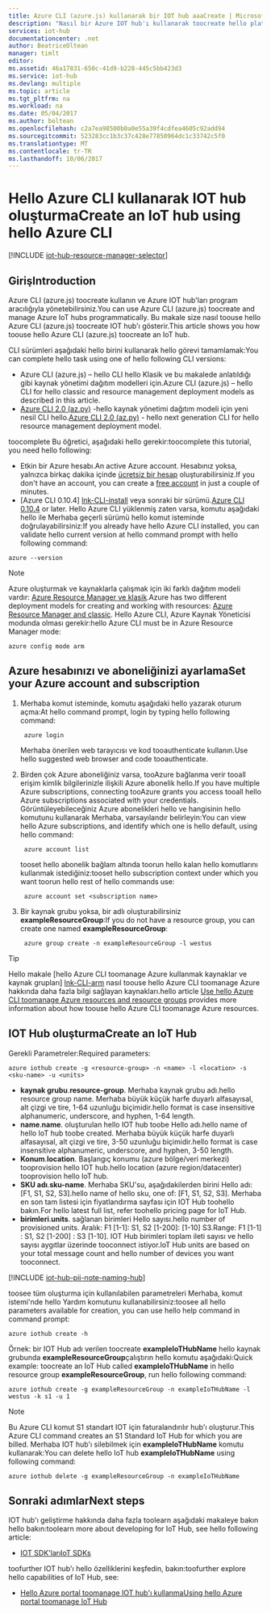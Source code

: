 ```yaml
---
title: Azure CLI (azure.js) kullanarak bir IOT hub aaaCreate | Microsoft Docs
description: "Nasıl bir Azure IOT hub'ı kullanarak toocreate hello platformlar arası Azure CLI (azure.js)."
services: iot-hub
documentationcenter: .net
author: BeatriceOltean
manager: timlt
editor: 
ms.assetid: 46a17831-650c-41d9-b228-445c5bb423d3
ms.service: iot-hub
ms.devlang: multiple
ms.topic: article
ms.tgt_pltfrm: na
ms.workload: na
ms.date: 05/04/2017
ms.author: boltean
ms.openlocfilehash: c2a7ea98500b0a0e55a39f4cdfea4605c92add94
ms.sourcegitcommit: 523283cc1b3c37c428e77850964dc1c33742c5f0
ms.translationtype: MT
ms.contentlocale: tr-TR
ms.lasthandoff: 10/06/2017
---
```

# <a name="create-an-iot-hub-using-hello-azure-cli"></a><span data-ttu-id="0c075-103">Hello Azure CLI kullanarak IOT hub oluşturma</span><span class="sxs-lookup"><span data-stu-id="0c075-103">Create an IoT hub using hello Azure CLI</span></span>

[!INCLUDE [iot-hub-resource-manager-selector](../../includes/iot-hub-resource-manager-selector.md)]

## <a name="introduction"></a><span data-ttu-id="0c075-104">Giriş</span><span class="sxs-lookup"><span data-stu-id="0c075-104">Introduction</span></span>

<span data-ttu-id="0c075-105">Azure CLI (azure.js) toocreate kullanın ve Azure IOT hub'ları program aracılığıyla yönetebilirsiniz.</span><span class="sxs-lookup"><span data-stu-id="0c075-105">You can use Azure CLI (azure.js) toocreate and manage Azure IoT hubs programmatically.</span></span> <span data-ttu-id="0c075-106">Bu makale size nasıl toouse hello Azure CLI (azure.js) toocreate IOT hub'ı gösterir.</span><span class="sxs-lookup"><span data-stu-id="0c075-106">This article shows you how toouse hello Azure CLI (azure.js) toocreate an IoT hub.</span></span>

<span data-ttu-id="0c075-107">CLI sürümleri aşağıdaki hello birini kullanarak hello görevi tamamlamak:</span><span class="sxs-lookup"><span data-stu-id="0c075-107">You can complete hello task using one of hello following CLI versions:</span></span>

* <span data-ttu-id="0c075-108">Azure CLI (azure.js) – hello CLI hello Klasik ve bu makalede anlatıldığı gibi kaynak yönetimi dağıtım modelleri için.</span><span class="sxs-lookup"><span data-stu-id="0c075-108">Azure CLI (azure.js) – hello CLI for hello classic and resource management deployment models as described in this article.</span></span>
* <span data-ttu-id="0c075-109">[Azure CLI 2.0 (az.py)](iot-hub-create-using-cli.md) -hello kaynak yönetimi dağıtım modeli için yeni nesil CLI hello.</span><span class="sxs-lookup"><span data-stu-id="0c075-109">[Azure CLI 2.0 (az.py)](iot-hub-create-using-cli.md) - hello next generation CLI for hello resource management deployment model.</span></span>

<span data-ttu-id="0c075-110">toocomplete Bu öğretici, aşağıdaki hello gerekir:</span><span class="sxs-lookup"><span data-stu-id="0c075-110">toocomplete this tutorial, you need hello following:</span></span>

* <span data-ttu-id="0c075-111">Etkin bir Azure hesabı.</span><span class="sxs-lookup"><span data-stu-id="0c075-111">An active Azure account.</span></span> <span data-ttu-id="0c075-112">Hesabınız yoksa, yalnızca birkaç dakika içinde [ücretsiz bir hesap][lnk-free-trial] oluşturabilirsiniz.</span><span class="sxs-lookup"><span data-stu-id="0c075-112">If you don't have an account, you can create a [free account][lnk-free-trial] in just a couple of minutes.</span></span>
* <span data-ttu-id="0c075-113">[Azure CLI 0.10.4] [ lnk-CLI-install] veya sonraki bir sürümü.</span><span class="sxs-lookup"><span data-stu-id="0c075-113">[Azure CLI 0.10.4][lnk-CLI-install] or later.</span></span> <span data-ttu-id="0c075-114">Hello Azure CLI yüklenmiş zaten varsa, komutu aşağıdaki hello ile Merhaba geçerli sürümü hello komut isteminde doğrulayabilirsiniz:</span><span class="sxs-lookup"><span data-stu-id="0c075-114">If you already have hello Azure CLI installed, you can validate hello current version at hello command prompt with hello following command:</span></span>

```azurecli
azure --version
```

> [!NOTE]
> <span data-ttu-id="0c075-115">Azure oluşturmak ve kaynaklarla çalışmak için iki farklı dağıtım modeli vardır: [Azure Resource Manager ve klasik](../azure-resource-manager/resource-manager-deployment-model.md).</span><span class="sxs-lookup"><span data-stu-id="0c075-115">Azure has two different deployment models for creating and working with resources:  [Azure Resource Manager and classic](../azure-resource-manager/resource-manager-deployment-model.md).</span></span> <span data-ttu-id="0c075-116">Hello Azure CLI, Azure Kaynak Yöneticisi modunda olması gerekir:</span><span class="sxs-lookup"><span data-stu-id="0c075-116">hello Azure CLI must be in Azure Resource Manager mode:</span></span>
>
> ```azurecli
> azure config mode arm
> ```

## <a name="set-your-azure-account-and-subscription"></a><span data-ttu-id="0c075-117">Azure hesabınızı ve aboneliğinizi ayarlama</span><span class="sxs-lookup"><span data-stu-id="0c075-117">Set your Azure account and subscription</span></span>

1. <span data-ttu-id="0c075-118">Merhaba komut isteminde, komutu aşağıdaki hello yazarak oturum açma:</span><span class="sxs-lookup"><span data-stu-id="0c075-118">At hello command prompt, login by typing hello following command:</span></span>

   ```azurecli
    azure login
   ```

   <span data-ttu-id="0c075-119">Merhaba önerilen web tarayıcısı ve kod tooauthenticate kullanın.</span><span class="sxs-lookup"><span data-stu-id="0c075-119">Use hello suggested web browser and code tooauthenticate.</span></span>
1. <span data-ttu-id="0c075-120">Birden çok Azure aboneliğiniz varsa, tooAzure bağlanma verir tooall erişim kimlik bilgilerinizle ilişkili Azure abonelik hello.</span><span class="sxs-lookup"><span data-stu-id="0c075-120">If you have multiple Azure subscriptions, connecting tooAzure grants you access tooall hello Azure subscriptions associated with your credentials.</span></span> <span data-ttu-id="0c075-121">Görüntüleyebileceğiniz Azure abonelikleri hello ve hangisinin hello komutunu kullanarak Merhaba, varsayılandır belirleyin:</span><span class="sxs-lookup"><span data-stu-id="0c075-121">You can view hello Azure subscriptions, and identify which one is hello default, using hello command:</span></span>

   ```azurecli
    azure account list
   ```

   <span data-ttu-id="0c075-122">tooset hello abonelik bağlam altında toorun hello kalan hello komutlarını kullanmak istediğiniz:</span><span class="sxs-lookup"><span data-stu-id="0c075-122">tooset hello subscription context under which you want toorun hello rest of hello commands use:</span></span>

   ```azurecli
    azure account set <subscription name>
   ```

1. <span data-ttu-id="0c075-123">Bir kaynak grubu yoksa, bir adlı oluşturabilirsiniz **exampleResourceGroup**:</span><span class="sxs-lookup"><span data-stu-id="0c075-123">If you do not have a resource group, you can create one named **exampleResourceGroup**:</span></span>

   ```azurecli
    azure group create -n exampleResourceGroup -l westus
   ```

> [!TIP]
> <span data-ttu-id="0c075-124">Hello makale [hello Azure CLI toomanage Azure kullanmak kaynaklar ve kaynak grupları] [ lnk-CLI-arm] nasıl toouse hello Azure CLI toomanage Azure hakkında daha fazla bilgi sağlayan kaynakları.</span><span class="sxs-lookup"><span data-stu-id="0c075-124">hello article [Use hello Azure CLI toomanage Azure resources and resource groups][lnk-CLI-arm] provides more information about how toouse hello Azure CLI toomanage Azure resources.</span></span>

## <a name="create-an-iot-hub"></a><span data-ttu-id="0c075-125">IOT Hub oluşturma</span><span class="sxs-lookup"><span data-stu-id="0c075-125">Create an IoT Hub</span></span>

<span data-ttu-id="0c075-126">Gerekli Parametreler:</span><span class="sxs-lookup"><span data-stu-id="0c075-126">Required parameters:</span></span>

```azurecli
azure iothub create -g <resource-group> -n <name> -l <location> -s <sku-name> -u <units>
```

* <span data-ttu-id="0c075-127">**kaynak grubu**.</span><span class="sxs-lookup"><span data-stu-id="0c075-127">**resource-group**.</span></span> <span data-ttu-id="0c075-128">Merhaba kaynak grubu adı.</span><span class="sxs-lookup"><span data-stu-id="0c075-128">hello resource group name.</span></span> <span data-ttu-id="0c075-129">Merhaba büyük küçük harfe duyarlı alfasayısal, alt çizgi ve tire, 1-64 uzunluğu biçimidir.</span><span class="sxs-lookup"><span data-stu-id="0c075-129">hello format is case insensitive alphanumeric, underscore, and hyphen, 1-64 length.</span></span>
* <span data-ttu-id="0c075-130">**name**.</span><span class="sxs-lookup"><span data-stu-id="0c075-130">**name**.</span></span> <span data-ttu-id="0c075-131">oluşturulan hello IOT hub toobe Hello adı.</span><span class="sxs-lookup"><span data-stu-id="0c075-131">hello name of hello IoT hub toobe created.</span></span> <span data-ttu-id="0c075-132">Merhaba büyük küçük harfe duyarlı alfasayısal, alt çizgi ve tire, 3-50 uzunluğu biçimidir.</span><span class="sxs-lookup"><span data-stu-id="0c075-132">hello format is case insensitive alphanumeric, underscore, and hyphen, 3-50 length.</span></span>
* <span data-ttu-id="0c075-133">**Konum**.</span><span class="sxs-lookup"><span data-stu-id="0c075-133">**location**.</span></span> <span data-ttu-id="0c075-134">Başlangıç konumu (azure bölge/veri merkezi) tooprovision hello IOT hub.</span><span class="sxs-lookup"><span data-stu-id="0c075-134">hello location (azure region/datacenter) tooprovision hello IoT hub.</span></span>
* <span data-ttu-id="0c075-135">**SKU adı**.</span><span class="sxs-lookup"><span data-stu-id="0c075-135">**sku-name**.</span></span> <span data-ttu-id="0c075-136">Merhaba SKU'su, aşağıdakilerden birini Hello adı: [F1, S1, S2, S3].</span><span class="sxs-lookup"><span data-stu-id="0c075-136">hello name of hello sku, one of: [F1, S1, S2, S3].</span></span> <span data-ttu-id="0c075-137">Merhaba en son tam listesi için fiyatlandırma sayfası için IOT Hub toohello bakın.</span><span class="sxs-lookup"><span data-stu-id="0c075-137">For hello latest full list, refer toohello pricing page for IoT Hub.</span></span>
* <span data-ttu-id="0c075-138">**birimleri**.</span><span class="sxs-lookup"><span data-stu-id="0c075-138">**units**.</span></span> <span data-ttu-id="0c075-139">sağlanan birimleri Hello sayısı.</span><span class="sxs-lookup"><span data-stu-id="0c075-139">hello number of provisioned units.</span></span> <span data-ttu-id="0c075-140">Aralık: F1 [1-1]: S1, S2 [1-200]: [1-10] S3.</span><span class="sxs-lookup"><span data-stu-id="0c075-140">Range: F1 [1-1] : S1, S2 [1-200] : S3 [1-10].</span></span> <span data-ttu-id="0c075-141">IOT Hub birimleri toplam ileti sayısı ve hello sayısı aygıtlar üzerinde tooconnect istiyor.</span><span class="sxs-lookup"><span data-stu-id="0c075-141">IoT Hub units are based on your total message count and hello number of devices you want tooconnect.</span></span>

[!INCLUDE [iot-hub-pii-note-naming-hub](../../includes/iot-hub-pii-note-naming-hub.md)]

<span data-ttu-id="0c075-142">toosee tüm oluşturma için kullanılabilen parametreleri Merhaba, komut istemi'nde hello Yardım komutunu kullanabilirsiniz:</span><span class="sxs-lookup"><span data-stu-id="0c075-142">toosee all hello parameters available for creation, you can use hello help command in command prompt:</span></span>

```azurecli
azure iothub create -h
```

<span data-ttu-id="0c075-143">Örnek: bir IOT Hub adı verilen toocreate **exampleIoTHubName** hello kaynak grubunda **exampleResourceGroup**çalıştırın hello komutu aşağıdaki:</span><span class="sxs-lookup"><span data-stu-id="0c075-143">Quick example: toocreate an IoT Hub called **exampleIoTHubName** in hello resource group **exampleResourceGroup**, run hello following command:</span></span>

```azurecli
azure iothub create -g exampleResourceGroup -n exampleIoTHubName -l westus -k s1 -u 1
```

> [!NOTE]
> <span data-ttu-id="0c075-144">Bu Azure CLI komut S1 standart IOT için faturalandırılır hub'ı oluşturur.</span><span class="sxs-lookup"><span data-stu-id="0c075-144">This Azure CLI command creates an S1 Standard IoT Hub for which you are billed.</span></span> <span data-ttu-id="0c075-145">Merhaba IOT hub'ı silebilmek için **exampleIoTHubName** komutu kullanarak:</span><span class="sxs-lookup"><span data-stu-id="0c075-145">You can delete hello IoT hub **exampleIoTHubName** using following command:</span></span>
>
> ```azurecli
> azure iothub delete -g exampleResourceGroup -n exampleIoTHubName
> ```

## <a name="next-steps"></a><span data-ttu-id="0c075-146">Sonraki adımlar</span><span class="sxs-lookup"><span data-stu-id="0c075-146">Next steps</span></span>

<span data-ttu-id="0c075-147">IOT hub'ı geliştirme hakkında daha fazla toolearn aşağıdaki makaleye bakın hello bakın:</span><span class="sxs-lookup"><span data-stu-id="0c075-147">toolearn more about developing for IoT Hub, see hello following article:</span></span>

* <span data-ttu-id="0c075-148">[IOT SDK'ları][lnk-sdks]</span><span class="sxs-lookup"><span data-stu-id="0c075-148">[IoT SDKs][lnk-sdks]</span></span>

<span data-ttu-id="0c075-149">toofurther IOT hub'ı hello özelliklerini keşfedin, bakın:</span><span class="sxs-lookup"><span data-stu-id="0c075-149">toofurther explore hello capabilities of IoT Hub, see:</span></span>

* <span data-ttu-id="0c075-150">[Hello Azure portal toomanage IOT hub'ı kullanma][lnk-portal]</span><span class="sxs-lookup"><span data-stu-id="0c075-150">[Using hello Azure portal toomanage IoT Hub][lnk-portal]</span></span>

<!-- Links -->
[lnk-free-trial]: https://azure.microsoft.com/pricing/free-trial/
[lnk-azure-portal]: https://portal.azure.com/
[lnk-status]: https://azure.microsoft.com/status/
[lnk-CLI-install]:../cli-install-nodejs.md
[lnk-rest-api]: https://docs.microsoft.com/rest/api/iothub/iothubresource
[lnk-CLI-arm]: ../azure-resource-manager/xplat-cli-azure-resource-manager.md

[lnk-sdks]: iot-hub-devguide-sdks.md
[lnk-portal]: iot-hub-create-through-portal.md 
